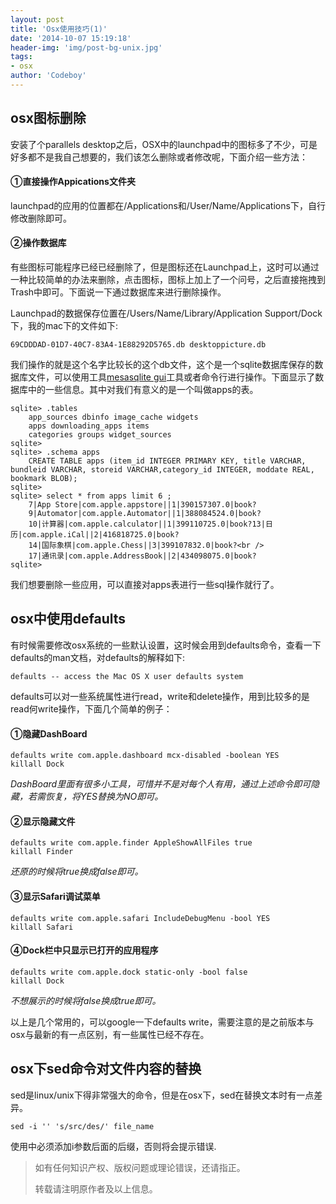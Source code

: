 ```yaml
---
layout: post
title: 'Osx使用技巧(1)'
date: '2014-10-07 15:19:18'
header-img: 'img/post-bg-unix.jpg'
tags:
- osx
author: 'Codeboy'
---
```


osx图标删除
-----
安装了个parallels desktop之后，OSX中的launchpad中的图标多了不少，可是好多都不是我自己想要的，我们该怎么删除或者修改呢，下面介绍一些方法：

#### ①直接操作Appications文件夹
launchpad的应用的位置都在/Applications和/User/Name/Applications下，自行修改删除即可。

#### ②操作数据库
有些图标可能程序已经已经删除了，但是图标还在Launchpad上，这时可以通过一种比较简单的办法来删除，点击图标，图标上加上了一个问号，之后直接拖拽到Trash中即可。下面说一下通过数据库来进行删除操作。

Launchpad的数据保存位置在/Users/Name/Library/Application Support/Dock下，我的mac下的文件如下:

	69CDDDAD-01D7-40C7-83A4-1E88292D5765.db desktoppicture.db
	
我们操作的就是这个名字比较长的这个db文件，这个是一个sqlite数据库保存的数据库文件，可以使用工具[mesasqlite gui](http://www.desertsandsoftware.com/?page_id=99)工具或者命令行进行操作。下面显示了数据库中的一些信息。其中对我们有意义的是一个叫做apps的表。

	sqlite> .tables
		app_sources dbinfo image_cache widgets
		apps downloading_apps items
		categories groups widget_sources
	sqlite>
	sqlite> .schema apps
		CREATE TABLE apps (item_id INTEGER PRIMARY KEY, title VARCHAR, bundleid VARCHAR, storeid VARCHAR,category_id INTEGER, moddate REAL, bookmark BLOB);
	sqlite>
	sqlite> select * from apps limit 6 ;
		7|App Store|com.apple.appstore||1|390157307.0|book?
		9|Automator|com.apple.Automator||1|388084524.0|book?
		10|计算器|com.apple.calculator||1|399110725.0|book?13|日历|com.apple.iCal||2|416818725.0|book?
		14|国际象棋|com.apple.Chess||3|399107832.0|book?<br />
		17|通讯录|com.apple.AddressBook||2|434098075.0|book?
	sqlite>

我们想要删除一些应用，可以直接对apps表进行一些sql操作就行了。

osx中使用defaults
-----

有时候需要修改osx系统的一些默认设置，这时候会用到defaults命令，查看一下defaults的man文档，对defaults的解释如下:

	defaults -- access the Mac OS X user defaults system
 
defaults可以对一些系统属性进行read，write和delete操作，用到比较多的是read何write操作，下面几个简单的例子：

#### ①隐藏DashBoard

    defaults write com.apple.dashboard mcx-disabled -boolean YES
    killall Dock
 	
*DashBoard里面有很多小工具，可惜并不是对每个人有用，通过上述命令即可隐藏，若需恢复，将YES替换为NO即可。*
	
#### ②显示隐藏文件
	
	defaults write com.apple.finder AppleShowAllFiles true
	killall Finder
	
*还原的时候将true换成false即可。*
	
#### ③显示Safari调试菜单

	defaults write com.apple.safari IncludeDebugMenu -bool YES
	killall Safari
	

#### ④Dock栏中只显示已打开的应用程序

	defaults write com.apple.dock static-only -bool false
	killall Dock

*不想展示的时候将false换成true即可。*
	
以上是几个常用的，可以google一下defaults write，需要注意的是之前版本与osx与最新的有一点区别，有一些属性已经不存在。

osx下sed命令对文件内容的替换
-----
sed是linux/unix下得非常强大的命令，但是在osx下，sed在替换文本时有一点差异。
	
	sed -i '' 's/src/des/' file_name
	
使用中必须添加i参数后面的后缀，否则将会提示错误.

> 如有任何知识产权、版权问题或理论错误，还请指正。
>
> 转载请注明原作者及以上信息。
